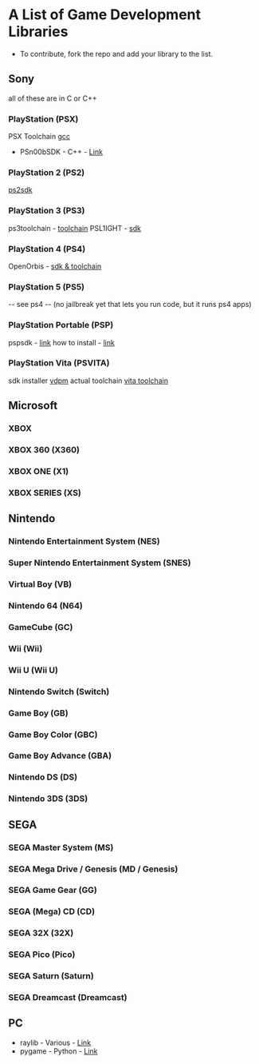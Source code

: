 # A List of Game Development Libraries

- To contribute, fork the repo and add your library to the list.



## Sony
all of these are in C or C++
### PlayStation (PSX)
PSX Toolchain [gcc](https://github.com/gmarkall/psx-toolchain)
- PSn00bSDK - C++ - [Link](https://github.com/Lameguy64/PSn00bSDK) 
### PlayStation 2 (PS2)
[ps2sdk](https://github.com/ps2dev/ps2sdk)
### PlayStation 3 (PS3)
ps3toolchain - [toolchain](https://github.com/ps3dev/ps3toolchain)
PSL1IGHT - [sdk](https://github.com/AerialX/PSL1GHT)
### PlayStation 4 (PS4)
OpenOrbis - [sdk & toolchain](https://github.com/OpenOrbis/OpenOrbis-PS4-Toolchain)
### PlayStation 5 (PS5)
-- see ps4 -- (no jailbreak yet that lets you run code, but it runs ps4 apps)
### PlayStation Portable (PSP)
pspsdk - [link](https://github.com/pspdev/pspsdk)
how to install - [link](https://github.com/pspdev/pspdev)
### PlayStation Vita (PSVITA)
sdk installer [vdpm](https://github.com/vitasdk/vdpm)
actual toolchain [vita toolchain](https://github.com/vitasdk/vita-toolchain)


## Microsoft

### XBOX

### XBOX 360 (X360)

### XBOX ONE (X1)

### XBOX SERIES (XS)




## Nintendo

### Nintendo Entertainment System (NES)

### Super Nintendo Entertainment System (SNES)

### Virtual Boy (VB)

### Nintendo 64 (N64)

### GameCube (GC)

### Wii (Wii)

### Wii U (Wii U)

### Nintendo Switch (Switch)

### Game Boy (GB)

### Game Boy Color (GBC)

### Game Boy Advance (GBA)

### Nintendo DS (DS)

### Nintendo 3DS (3DS)



## SEGA

### SEGA Master System (MS)

### SEGA Mega Drive / Genesis (MD / Genesis)

### SEGA Game Gear (GG)

### SEGA (Mega) CD (CD)

### SEGA 32X (32X)

### SEGA Pico (Pico)

### SEGA Saturn (Saturn)

### SEGA Dreamcast (Dreamcast)

## PC

- raylib - Various - [Link](https://raylib.com)
- pygame - Python - [Link](https;//pygame.net)
